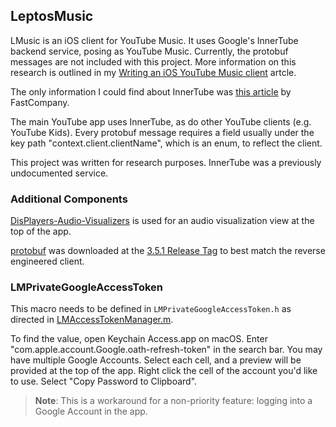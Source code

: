 ## LeptosMusic

LMusic is an iOS client for YouTube Music. It uses Google's InnerTube backend service, posing as YouTube Music. 
Currently, the protobuf messages are not included with this project. 
More information on this research is outlined in my [Writing an iOS YouTube Music client](https://gist.github.com/leptos-null/5ae739d2a561f5d1910fd9af3bb8a945) artcle.

The only information I could find about InnerTube was [this article](https://www.fastcompany.com/3044995/to-take-on-hbo-and-netflix-youtube-had-to-rewire-itself) by FastCompany.

The main YouTube app uses InnerTube, as do other YouTube clients (e.g. YouTube Kids). Every protobuf message requires a field usually under the key path "context.client.clientName", which is an enum, to reflect the client. 

This project was written for research purposes. InnerTube was a previously undocumented service. 

### Additional Components

[DisPlayers-Audio-Visualizers](https://github.com/agilie/DisPlayers-Audio-Visualizers) is used for an audio visualization view at the top of the app.

[protobuf](https://github.com/protocolbuffers/protobuf) was downloaded at the [3.5.1 Release Tag](https://github.com/protocolbuffers/protobuf/releases/tag/v3.5.1) to best match the reverse engineered client.

### LMPrivateGoogleAccessToken

This macro needs to be defined in `LMPrivateGoogleAccessToken.h` as directed in [LMAccessTokenManager.m](music/Services/LMAccessTokenManager.m).

To find the value, open Keychain Access.app on macOS. Enter "com.apple.account.Google.oath-refresh-token" in the search bar. You may have multiple Google Accounts. 
Select each cell, and a preview will be provided at the top of the app. Right click the cell of the account you'd like to use. Select "Copy Password to Clipboard".

> **Note**: This is a workaround for a non-priority feature: logging into a Google Account in the app.
